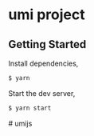 # umi project

## Getting Started

Install dependencies,

```bash
$ yarn
```

Start the dev server,

```bash
$ yarn start
```
#   u m i j s  
 